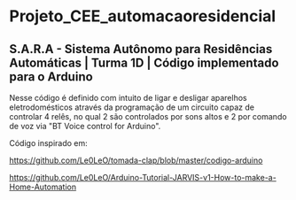 # Projeto_CEE_automacaoresidencial
## S.A.R.A - Sistema Autônomo para Residências Automáticas | Turma 1D | Código implementado para o Arduino
Nesse código é definido com intuito de ligar e desligar aparelhos eletrodomésticos através da programação de um circuito capaz de controlar 4 relês,
no qual 2 são controlados por sons altos e 2  por comando de voz via "BT Voice control for Arduino".

Código inspirado em:

https://github.com/Le0LeO/tomada-clap/blob/master/codigo-arduino

https://github.com/Le0LeO/Arduino-Tutorial-JARVIS-v1-How-to-make-a-Home-Automation
